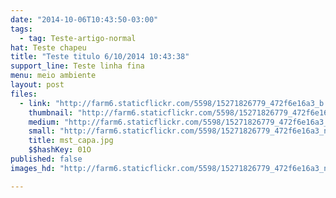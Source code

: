 ```yaml
---
date: "2014-10-06T10:43:50-03:00"
tags:
  - tag: Teste-artigo-normal
hat: Teste chapeu
title: "Teste titulo 6/10/2014 10:43:38"
support_line: Teste linha fina
menu: meio ambiente
layout: post
files:
  - link: "http://farm6.staticflickr.com/5598/15271826779_472f6e16a3_b.jpg"
    thumbnail: "http://farm6.staticflickr.com/5598/15271826779_472f6e16a3_t.jpg"
    medium: "http://farm6.staticflickr.com/5598/15271826779_472f6e16a3_z.jpg"
    small: "http://farm6.staticflickr.com/5598/15271826779_472f6e16a3_n.jpg"
    title: mst_capa.jpg
    $$hashKey: 01O
published: false
images_hd: "http://farm6.staticflickr.com/5598/15271826779_472f6e16a3_n.jpg"

---
```

